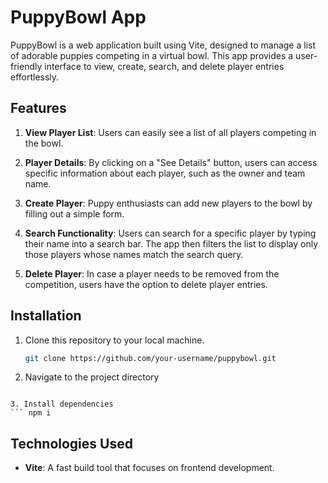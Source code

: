 # PuppyBowl App

PuppyBowl is a web application built using Vite, designed to manage a list of adorable puppies competing in a virtual bowl. This app provides a user-friendly interface to view, create, search, and delete player entries effortlessly.

## Features

1. **View Player List**: Users can easily see a list of all players competing in the bowl.

2. **Player Details**: By clicking on a "See Details" button, users can access specific information about each player, such as the owner and team name.

3. **Create Player**: Puppy enthusiasts can add new players to the bowl by filling out a simple form.

4. **Search Functionality**: Users can search for a specific player by typing their name into a search bar. The app then filters the list to display only those players whose names match the search query.

5. **Delete Player**: In case a player needs to be removed from the competition, users have the option to delete player entries.

## Installation

1. Clone this repository to your local machine.
   ```bash
   git clone https://github.com/your-username/puppybowl.git
   

2. Navigate to the project directory
  ```cd puppybowl

3. Install dependencies 
  ``` npm i 
  ```


## Technologies Used

- **Vite**: A fast build tool that focuses on frontend development.
